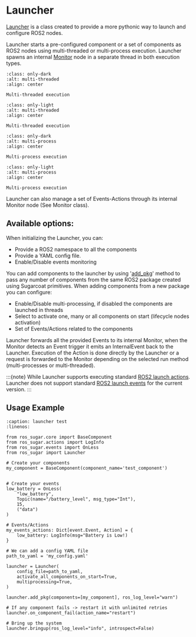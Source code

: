 # Launcher

[Launcher](../apidocs/ros_sugar/ros_sugar.launch.launcher.md) is a class created to provide a more pythonic way to launch and configure ROS2 nodes.

Launcher starts a pre-configured component or a set of components as ROS2 nodes using multi-threaded or multi-process execution. Launcher spawns an internal [Monitor](./monitor.md) node in a separate thread in both execution types.

```{figure} /_static/images/diagrams/multi_threaded_dark.png
:class: only-dark
:alt: multi-threaded
:align: center

Multi-threaded execution
```
```{figure} /_static/images/diagrams/multi_threaded_light.png
:class: only-light
:alt: multi-threaded
:align: center

Multi-threaded execution
```

```{figure} /_static/images/diagrams/multi_process_dark.png
:class: only-dark
:alt: multi-process
:align: center

Multi-process execution
```
```{figure} /_static/images/diagrams/multi_process_light.png
:class: only-light
:alt: multi-process
:align: center

Multi-process execution
```

Launcher can also manage a set of Events-Actions through its internal Monitor node (See Monitor class).

## Available options:
When initializing the Launcher, you can:
- Provide a ROS2 namespace to all the components
- Provide a YAML config file.
- Enable/Disable events monitoring


You can add components to the launcher by using '[add_pkg](../apidocs/ros_sugar/ros_sugar.launch.launcher.md/#classes)' method to pass any number of components from the same ROS2 package created using Sugarcoat primitives. When adding components from a new package you can configure:

- Enable/Disable multi-processing, if disabled the components are launched in threads
- Select to activate one, many or all components on start (lifecycle nodes activation)
- Set of Events/Actions related to the components

Launcher forwards all the provided Events to its internal Monitor, when the Monitor detects an Event trigger it emits an InternalEvent back to the Launcher. Execution of the Action is done directly by the Launcher or a request is forwarded to the Monitor depending on the selected run method (multi-processes or multi-threaded).

:::{note} While Launcher supports executing standard [ROS2 launch actions](https://github.com/ros2/launch). Launcher does not support standard [ROS2 launch events](https://github.com/ros2/launch/tree/rolling/launch/launch/events) for the current version.
:::

## Usage Example

```{code-block} python
:caption: launcher test
:linenos:

from ros_sugar.core import BaseComponent
from ros_sugar.actions import LogInfo
from ros_sugar.events import OnLess
from ros_sugar import Launcher

# Create your components
my_component = BaseComponent(component_name='test_component')


# Create your events
low_battery = OnLess(
    "low_battery",
    Topic(name="/battery_level", msg_type="Int"),
    15,
    ("data")
)

# Events/Actions
my_events_actions: Dict[event.Event, Action] = {
    low_battery: LogInfo(msg="Battery is Low!)
}

# We can add a config YAML file
path_to_yaml = 'my_config.yaml'

launcher = Launcher(
    config_file=path_to_yaml,
    activate_all_components_on_start=True,
    multiprocessing=True,
)

launcher.add_pkg(components=[my_component], ros_log_level="warn")

# If any component fails -> restart it with unlimited retries
launcher.on_component_fail(action_name="restart")

# Bring up the system
launcher.bringup(ros_log_level="info", introspect=False)
```
